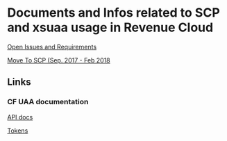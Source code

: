 # Documents and Infos related to SCP and xsuaa usage in Revenue Cloud

[Open Issues and Requirements](/SCP%20Issues.md)  

[Move To SCP (Sep. 2017 - Feb 2018](/MoveToSCP.md)

## Links

### CF UAA documentation

[API docs](https://docs.cloudfoundry.org/api/uaa/version/4.8.0/index.html#overview)

[Tokens](https://github.wdf.sap.corp/xs2/uaa/blob/master/docs/UAA-Tokens.md)
